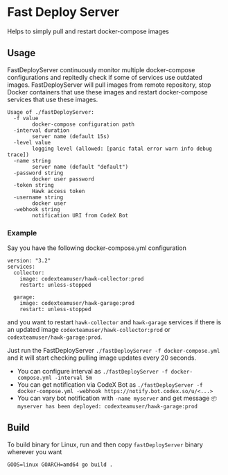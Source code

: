 # Fast Deploy Server

Helps to simply pull and restart docker-compose images

## Usage

FastDeployServer continuously monitor multiple docker-compose configurations 
and repitedly check if some of services use outdated images.
FastDeployServer will pull images from remote repository, stop Docker containers that 
use these images and restart docker-compose services that use these images.

```
Usage of ./fastDeployServer:
  -f value
    	docker-compose configuration path
  -interval duration
    	server name (default 15s)
  -level value
    	logging level (allowed: [panic fatal error warn info debug trace])
  -name string
    	server name (default "default")
  -password string
    	docker user password
  -token string
    	Hawk access token
  -username string
    	docker user
  -webhook string
    	notification URI from CodeX Bot
```

### Example

Say you have the following docker-compose.yml configuration
``` 
version: "3.2"
services:
  collector:
    image: codexteamuser/hawk-collector:prod
    restart: unless-stopped

  garage:
    image: codexteamuser/hawk-garage:prod
    restart: unless-stopped
```

and you want to restart `hawk-collector` and `hawk-garage` services if there is an updated image 
`codexteamuser/hawk-collector:prod` or `codexteamuser/hawk-garage:prod`.

Just run the FastDeployServer `./fastDeployServer -f docker-compose.yml` and it will start 
checking pulling image updates every 20 seconds.

* You can configure interval as `./fastDeployServer -f docker-compose.yml -interval 5m`
* You can get notification via CodeX Bot as `./fastDeployServer -f docker-compose.yml -webhook https://notify.bot.codex.so/u/<...>`
* You can vary bot notification with `-name myserver` and get message `📦 myserver has been deployed: codexteamuser/hawk-garage:prod`

## Build

To build binary for Linux, run and then copy `fastDeployServer` binary wherever you want
```
GOOS=linux GOARCH=amd64 go build .
```


